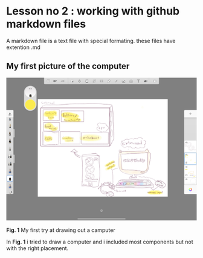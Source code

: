 # Lesson no 2 : working with github markdown files

A markdown file is a text file with special formating. these files have extention .md

## My first picture of the computer

![](unnamed.jpg)

**Fig. 1** My first try at drawing out a camputer

In **Fig.  1** i tried to draw a computer and i included most components but not with the right placement.
